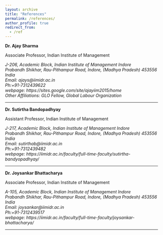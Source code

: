 ```yaml
---
layout: archive
title: "References"
permalink: /references/
author_profile: true
redirect_from:
  - /ref
---
```


**Dr. Ajay Sharma**

Associate Professor, Indian Institute of Management

<address>
  J-206, Academic Block, Indian Institute of Management Indore<br /> Prabandh Shikhar, Rau-Pithampur Road, Indore, (Madhya Pradesh) 453556<br /> India<br /> Email: ajays@iimidr.ac.in<br /> Ph:+91-7312439622<br /> webpage: https://sites.google.com/site/ajayiim2015/home <br />Other Affiliations: GLO Fellow, Global Labour Organization
</address>

------

**Dr. Sutirtha Bandopadhyay**

Assistant Professor, Indian Institute of Management

<address>
  J-217, Academic Block, Indian Institute of Management Indore<br /> Prabandh Shikhar, Rau-Pithampur Road, Indore, (Madhya Pradesh) 453556<br /> India<br /> Email: sutirthab@iimidr.ac.in<br /> Ph:+91-7312439482<br /> webpage: https://iimidr.ac.in/faculty/full-time-faculty/sutirtha-bandyopadhyay/
</address>

------

**Dr. Joysankar Bhattacharya**

Associate Professor, Indian Institute of Management

<address>
  A-105, Academic Block, Indian Institute of Management Indore<br /> Prabandh Shikhar, Rau-Pithampur Road, Indore, (Madhya Pradesh) 453556<br /> India<br /> Email: joysankar@iimidr.ac.in<br /> Ph:+91-7312439517<br /> webpage: https://iimidr.ac.in/faculty/full-time-faculty/joysankar-bhattacharya/
</address>

------
